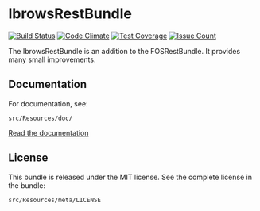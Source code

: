 # IbrowsRestBundle
[![Build Status](https://travis-ci.org/ibrows/rest-bundle.svg?branch=master)](https://travis-ci.org/ibrows/rest-bundle)
[![Code Climate](https://codeclimate.com/github/ibrows/rest-bundle/badges/gpa.svg)](https://codeclimate.com/github/ibrows/rest-bundle)
[![Test Coverage](https://codeclimate.com/github/ibrows/rest-bundle/badges/coverage.svg)](https://codeclimate.com/github/ibrows/rest-bundle/coverage)
[![Issue Count](https://codeclimate.com/github/ibrows/rest-bundle/badges/issue_count.svg)](https://codeclimate.com/github/ibrows/rest-bundle)

The IbrowsRestBundle is an addition to the FOSRestBundle. It provides many small improvements.

## Documentation
For documentation, see:

    src/Resources/doc/

[Read the documentation](src/Resources/doc/index.md)

## License

This bundle is released under the MIT license. See the complete license in the
bundle:

    src/Resources/meta/LICENSE
